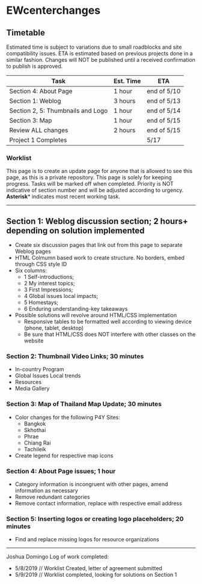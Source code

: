 # EWcenterchanges

## Timetable

Estimated time is subject to variations due to small roadblocks and site compatibility issues. ETA is estimated based on previous projects done in a similar fashion. Changes will NOT be published until a received confirmation to publish is approved.

| Task                              | Est. Time | ETA         |
| --------------------------------- | --------- | ----------- |
| Section 4: About Page             | 1 hour    | end of 5/10 |
| Section 1: Weblog                 | 3 hours   | end of 5/13 |
| Section 2, 5: Thumbnails and Logo | 1 hour    | end of 5/14 |
| Section 3: Map                    | 1 hour    | end of 5/15 |
| Review ALL changes                | 2 hours   | end of 5/15 |
| Project 1 Completes               |           | 5/17        |

### Worklist

This page is to create an update page for anyone that is allowed to see this page, as this is a private repository. This page is solely for keeping progress. Tasks will be marked off when completed. Priority is NOT indicative of section number and will be adjusted according to urgency. **Asterisk*** indicates most recent working task.

<hr />

## Section 1: Weblog discussion section; 2 hours+ depending on solution implemented

- Create six discussion pages that link out from this page to separate Weblog pages
- HTML Colmumn based work to create structure. No borders, embed through CSS style ID
- Six columns:
  - 1 Self-introductions;
  - 2 My interest topics;
  - 3 First Impressions;
  - 4 Global issues local impacts;
  - 5 Homestays;
  - 6 Enduring understanding-key takeaways
- Possible solutions will revolve around HTML/CSS implementation
  - Responsive tables to be formatted well according to viewing device  (phone, tablet, desktop)
  - Be sure that HTML/CSS does NOT interfere with other classes on the website

### Section 2: Thumbnail Video Links; 30 minutes

- In-country Program
- Global Issues Local trends
- Resources
- Media Gallery

### Section 3: Map of Thailand Map Update; 30 minutes

- Color changes for the following P4Y Sites:
  - Bangkok
  - Skhothai
  - Phrae
  - Chiang Rai
  - Tachileik
- Create legend for respective map icons

### Section 4: About Page issues; 1 hour

- Category information is incongruent with other pages, amend information as necessary
- Remove redundant categories
- Remove contact information, replace with respective email address

### Section 5: Inserting logos or creating logo placeholders; 20 minutes

- Find and replace missing logos for resource organizations

<hr />

Joshua Domingo
Log of work completed:

- 5/8/2019 // Worklist Created, letter of agreement submitted
- 5/9/2019 // Worklist completed, looking for solutions on Section 1